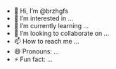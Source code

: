 - 👋 Hi, I’m @brzhgfs
- 👀 I’m interested in ...
- 🌱 I’m currently learning ...
- 💞️ I’m looking to collaborate on ...
- 📫 How to reach me ...
- 😄 Pronouns: ...
- ⚡ Fun fact: ...

<!---
brzhgfs/brzhgfs is a ✨ special ✨ repository because its `README.md` (this file) appears on your GitHub profile.
You can click the Preview link to take a look at your changes.
--->
